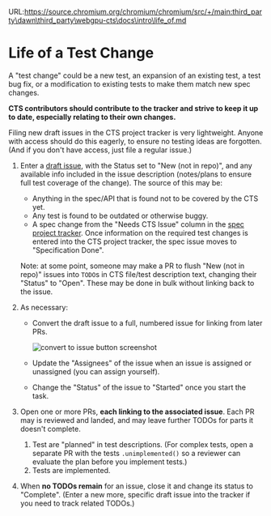 URL:https://source.chromium.org/chromium/chromium/src/+/main:third_party\dawn\third_party\webgpu-cts\docs\intro\life_of.md
# Life of a Test Change

A "test change" could be a new test, an expansion of an existing test, a test bug fix, or a
modification to existing tests to make them match new spec changes.

**CTS contributors should contribute to the tracker and strive to keep it up to date, especially
relating to their own changes.**

Filing new draft issues in the CTS project tracker is very lightweight.
Anyone with access should do this eagerly, to ensure no testing ideas are forgotten.
(And if you don't have access, just file a regular issue.)

1. Enter a [draft issue](https://github.com/orgs/gpuweb/projects/3), with the Status
    set to "New (not in repo)", and any available info included in the issue description
    (notes/plans to ensure full test coverage of the change). The source of this may be:

    - Anything in the spec/API that is found not to be covered by the CTS yet.
    - Any test is found to be outdated or otherwise buggy.
    - A spec change from the "Needs CTS Issue" column in the
      [spec project tracker](https://github.com/orgs/gpuweb/projects/1).
      Once information on the required test changes is entered into the CTS project tracker,
      the spec issue moves to "Specification Done".

    Note: at some point, someone may make a PR to flush "New (not in repo)" issues into `TODO`s in
    CTS file/test description text, changing their "Status" to "Open".
    These may be done in bulk without linking back to the issue.

1. As necessary:

    - Convert the draft issue to a full, numbered issue for linking from later PRs.

        ![convert to issue button screenshot](convert_to_issue.png)

    - Update the "Assignees" of the issue when an issue is assigned or unassigned
      (you can assign yourself).
    - Change the "Status" of the issue to "Started" once you start the task.

1. Open one or more PRs, **each linking to the associated issue**.
    Each PR may is reviewed and landed, and may leave further TODOs for parts it doesn't complete.

    1. Test are "planned" in test descriptions. (For complex tests, open a separate PR with the
      tests `.unimplemented()` so a reviewer can evaluate the plan before you implement tests.)
    1. Tests are implemented.

1. When **no TODOs remain** for an issue, close it and change its status to "Complete".
    (Enter a new more, specific draft issue into the tracker if you need to track related TODOs.)
